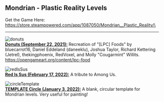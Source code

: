 Mondrian - Plastic Reality Levels
---------------------------------
Get the Game Here: https://store.steampowered.com/app/1087050/Mondrian__Plastic_Reality/\
<p>
<hr>
</p>

![donuts](https://github.com/user-attachments/assets/b78f2fd1-4e1e-4356-b769-fe60c5d705aa)
<br><b><a href ="https://github.com/lantanadan/mondrian-maker/blob/main/Donuts.mondrianlevel">Donuts (September 22, 2021):</a></b> Recreation of "[LPC] Foods" by bluecarrot16, Daniel Eddeland (daneeklu), Joshua Taylor, Richard Kettering (Jetrel), thekingphoenix, RedVoxel, and Molly "Cougarmint" Willits. <a>https://opengameart.org/content/lpc-food</a>


![redIsSus](https://github.com/user-attachments/assets/3e8f91c7-599c-4bfd-b127-e4862f1d8abf)
<br><b><a href = "https://github.com/lantanadan/mondrian-maker/blob/main/Red%20Is%20Sus.mondrianlevel">Red Is Sus (February 17, 2022):</b></a> A tribute to Among Us.
<p>

![circleTemplate](https://github.com/user-attachments/assets/4abc31c9-effe-4be4-aee0-415be72cd7d6)
<br><b><a href = "https://github.com/lantanadan/mondrian-maker/blob/main/TEMPLATE%20Circle.mondrianlevel">TEMPLATE Circle (January 3, 2022):</b></a> A blank, circular template for Mondrian levels. Very useful for painting!</p>
